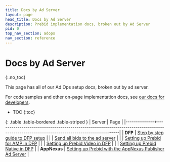 ```yaml
---
title: Docs by Ad Server
layout: page
head_title: Docs by Ad Server
description: Prebid implementation docs, broken out by Ad Server
pid: 0
top_nav_section: adops
nav_section: reference
---
```


<div class="bs-docs-section" markdown="1">

# Docs by Ad Server
{:.no_toc}

This page has all of our Ad Ops setup docs, broken out by ad server.

For code samples and other on-page implementation docs, see [our docs for developers]({{site.github.url}}/dev-docs/getting-started.html).

* TOC
{:toc}

{: .table .table-bordered .table-striped }
| Server       | Page                                                                                                                                    |
|--------------+-----------------------------------------------------------------------------------------------------------------------------------------|
| **DFP**      | [Step by step guide to DFP setup]({{site.github.url}}/adops/step-by-step.html)                                                          |
|              | [Send all bids to the ad server]({{site.github.url}}/adops/send-all-bids-adops.html)                                                    |
|              | [Setting up Prebid for AMP in DFP]({{site.github.url}}/adops/setting-up-prebid-for-amp-in-dfp.html)                                     |
|              | [Setting up Prebid Video in DFP]({{site.github.url}}/adops/setting-up-prebid-video-in-dfp.html)                                         |
|              | [Setting up Prebid Native in DFP]({{site.github.url}}/adops/setting-up-prebid-native-in-dfp.html)                                       |
| **AppNexus** | [Setting up Prebid with the AppNexus Publisher Ad Server]({{site.github.url}}/adops/setting-up-prebid-with-the-appnexus-ad-server.html) |

</div>
